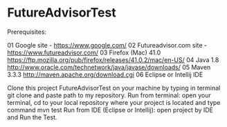 # FutureAdvisorTest
Prerequisites:
	
01	Google site	-	https://www.google.com/
02	Futureadvisor.com site	-	https://www.futureadvisor.com/
03	Firefox (Mac)	41.0	https://ftp.mozilla.org/pub/firefox/releases/41.0.2/mac/en-US/
04	Java	1.8	http://www.oracle.com/technetwork/java/javase/downloads/
05	Maven	3.3.3	http://maven.apache.org/download.cgi
06	Eclipse or Intellij IDE	

Clone this project FutureAdvisorTest on your machine by typing in terminal git clone and paste path to my repository. 
Run from terminal: open your terminal, cd to your local repository where your project is located and type command mvn test
Run from IDE (Eclipse or Intellij): open project by IDE and Run the Test.                                                                                                                   
